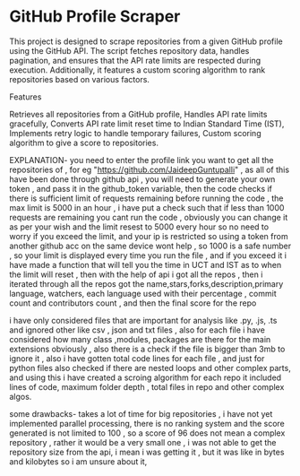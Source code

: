 # GitHub Profile Scraper
This project is designed to scrape repositories from a given GitHub profile using the GitHub API. The script fetches repository data, handles pagination, and ensures that the API rate limits are respected during execution. Additionally, it features a custom scoring algorithm to rank repositories based on various factors.

Features

Retrieves all repositories from a GitHub profile,
Handles API rate limits gracefully,
Converts API rate limit reset time to Indian Standard Time (IST),
Implements retry logic to handle temporary failures,
Custom scoring algorithm to give a score to repositories.


EXPLANATION- 
you need to enter the profile link you want to get all the repositories of , for eg   "https://github.com/JaideepGuntupalli"  ,
as all of this have been done through github api , you will need to generate your own token , and pass it in the github_token variable, 
then the code checks if there is sufficient limit of requests remaining before running the code , the max limit is 5000 in an hour ,
i have put a check such that if less than 1000 requests are remaining you cant run the code , obviously you can change it as per your wish and the limit resest to 5000 every hour so no need to worry if you exceed the limit, and your ip is restricted so using a token from another github acc on the same device wont help , so 1000 is a safe number ,
so your limit is displayed every time you run the file , and if you exceed it i have made a function that will tell you the time in UCT and IST as to when the limit will reset ,
then with the help of api i got all the repos , then i iterated through all the repos got the name,stars,forks,description,primary language, watchers, each language used with their percentage , commit count and contributors count , and then the final score for the repo 


i have only considered files that are important for analysis like .py, .js, .ts and ignored other like csv , json and txt files ,
also for each file i have considered how many class ,modules, packages are there for the main extensions obviously  ,
also there is a check if the file is bigger than 3mb to ignore it ,
also i have gotten total code lines for each file ,
and just for python files also checked if there are nested loops and other complex parts,
and using this i have created a scroing algorithm for each repo  it included lines of code, maximum folder depth , total files in repo and other complex algos.




some drawbacks-
takes a lot of time for big repositories , i have not yet implemented parallel processing,
there is no ranking system and the score generated is not limited to 100 , so a score of 96 does not mean a complex repository , rather it would be a very small one ,
i was not able to get the repository size from the api, i mean i was getting it , but it was like in bytes and kilobytes so i am unsure about it,
